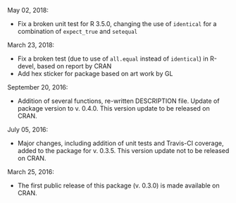May 02, 2018:
* Fix a broken unit test for R 3.5.0, changing the use of `identical` for a
    combination of `expect_true` and `setequal`

March 23, 2018:
* Fix a broken test (due to use of `all.equal` instead of `identical`) in
    R-devel, based on report by CRAN
* Add hex sticker for package based on art work by GL

September 20, 2016:
* Addition of several functions, re-written DESCRIPTION file. Update of package
    version to v. 0.4.0. This version update to be released on CRAN.

July 05, 2016:
* Major changes, including addition of unit tests and Travis-CI coverage, added
    to the package for v. 0.3.5. This version update not to be released on CRAN.

March 25, 2016:
* The first public release of this package (v. 0.3.0) is made available on CRAN.
